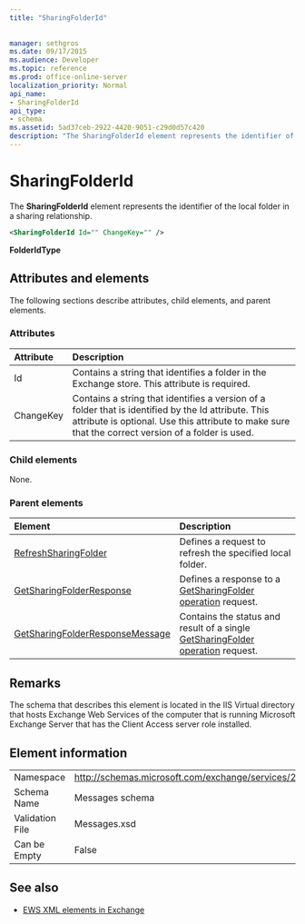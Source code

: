 ```yaml
---
title: "SharingFolderId"
 
 
manager: sethgros
ms.date: 09/17/2015
ms.audience: Developer
ms.topic: reference
ms.prod: office-online-server
localization_priority: Normal
api_name:
- SharingFolderId
api_type:
- schema
ms.assetid: 5ad37ceb-2922-4420-9051-c29d0d57c420
description: "The SharingFolderId element represents the identifier of the local folder in a sharing relationship."
---
```


# SharingFolderId

The **SharingFolderId** element represents the identifier of the local folder in a sharing relationship. 
  
```xml
<SharingFolderId Id="" ChangeKey="" />
```

 **FolderIdType**
## Attributes and elements

The following sections describe attributes, child elements, and parent elements.
  
### Attributes

|**Attribute**|**Description**|
|:-----|:-----|
|Id  <br/> |Contains a string that identifies a folder in the Exchange store. This attribute is required.  <br/> |
|ChangeKey  <br/> |Contains a string that identifies a version of a folder that is identified by the Id attribute. This attribute is optional. Use this attribute to make sure that the correct version of a folder is used.  <br/> |
   
### Child elements

None.
  
### Parent elements

|**Element**|**Description**|
|:-----|:-----|
|[RefreshSharingFolder](refreshsharingfolder.md) <br/> |Defines a request to refresh the specified local folder.  <br/> |
|[GetSharingFolderResponse](getsharingfolderresponse.md) <br/> |Defines a response to a [GetSharingFolder operation](getsharingfolder-operation.md) request.  <br/> |
|[GetSharingFolderResponseMessage](getsharingfolderresponsemessage.md) <br/> |Contains the status and result of a single [GetSharingFolder operation](getsharingfolder-operation.md) request.  <br/> |
   
## Remarks

The schema that describes this element is located in the IIS Virtual directory that hosts Exchange Web Services of the computer that is running Microsoft Exchange Server that has the Client Access server role installed.
  
## Element information

|||
|:-----|:-----|
|Namespace  <br/> |http://schemas.microsoft.com/exchange/services/2006/messages  <br/> |
|Schema Name  <br/> |Messages schema  <br/> |
|Validation File  <br/> |Messages.xsd  <br/> |
|Can be Empty  <br/> |False  <br/> |
   
## See also



- [EWS XML elements in Exchange](ews-xml-elements-in-exchange.md)

